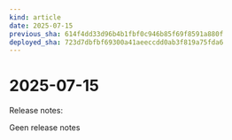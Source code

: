 ```yaml
---
kind: article
date: 2025-07-15
previous_sha: 614f4dd33d96b4b1fbf0c946b85f69f8591a880f
deployed_sha: 723d7dbfbf69300a41aeeccdd0ab3f819a75fda6
---
```


# 2025-07-15

Release notes:

Geen release notes
